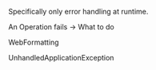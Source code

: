 Specifically only error handling at runtime.

An Operation fails -> What to do

WebFormatting


UnhandledApplicationException